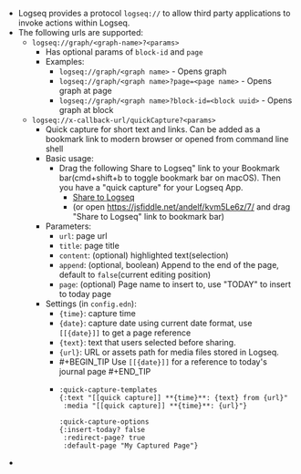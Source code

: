 - Logseq provides a protocol `logseq://` to allow third party applications to invoke actions within Logseq.
- The following urls are supported:
	- `logseq://graph/<graph-name>?<params>`
		- Has optional params of `block-id` and `page`
		- Examples:
			- `logseq://graph/<graph name>` - Opens graph
			- `logseq://graph/<graph name>?page=<page name>` - Opens graph at page
			- `logseq://graph/<graph name>?block-id=<block uuid>` - Opens graph at block
	- `logseq://x-callback-url/quickCapture?<params>`
		- Quick capture for short text and links. Can be added as a bookmark link to modern browser or opened from command line shell
		- Basic usage:
			- Drag the following Share to Logseq" link to your Bookmark bar(cmd+shift+b to toggle bookmark bar on macOS). Then you have a "quick capture" for your Logseq App.
				- <a href="javascript:var d=document,w=window,f='logseq://x-callback-url/quickCapture',l=d.location,e=encodeURIComponent,p='?url=%27+e(l.href)+%27&title=%27+e(d.title)+%27&content=%27+e(w.getSelection?w.getSelection().toString():d.getSelection?d.getSelection():d.selection.createRange().text)+%27&x-source=bm%27;a=function(){l.href=f+p};if(/Firefox/.test(navigator.userAgent))setTimeout(a,0);else{a()}void(0)">Share to Logseq</a>
				- (or open https://jsfiddle.net/andelf/kvm5Le6z/7/ and drag "Share to Logseq" link to bookmark bar)
		- Parameters:
			- `url`: page url
			- `title`: page title
			- `content`: (optional) highlighted text(selection)
			- `append`: (optional, boolean) Append to the end of the page, default to `false`(current editing position)
			- `page`:    (optional) Page name to insert to, use "TODAY" to insert to today page
		- Settings (in `config.edn`):
			- `{time}`: capture time
			- `{date}`: capture date using current date format, use `[[{date}]]` to get a page reference
			- `{text}`: text that users selected before sharing.
			- `{url}`: URL or assets path for media files stored in Logseq.
			- #+BEGIN_TIP
			  Use `[[{date}]]` for a reference to today's journal page
			  #+END_TIP
			- ```edn
			  :quick-capture-templates
			  {:text "[[quick capture]] **{time}**: {text} from {url}"
			   :media "[[quick capture]] **{time}**: {url}"}
			  
			  :quick-capture-options
			  {:insert-today? false
			   :redirect-page? true
			   :default-page "My Captured Page"}
			  ```
-